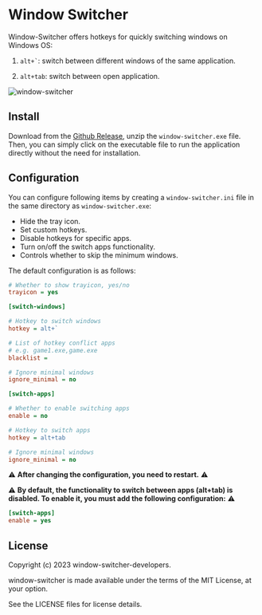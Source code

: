 # Window Switcher

Window-Switcher offers hotkeys for quickly switching windows on Windows OS:

1. ``` alt+` ```: switch between different windows of the same application.

2. ``` alt+tab ```: switch between open application.


![window-switcher](https://github.com/sigoden/window-switcher/assets/4012553/e23d1b97-37af-4964-a97c-0a4b4bc96738)

## Install

Download from the [Github Release](https://github.com/sigoden/windows-switcher/releases), unzip the `window-switcher.exe` file.  Then, you can simply click on the executable file to run the application directly without the need for installation.

## Configuration

You can configure following items by creating a `window-switcher.ini` file in the same directory as `window-switcher.exe`:

- Hide the tray icon.
- Set custom hotkeys.
- Disable hotkeys for specific apps.
- Turn on/off the switch apps functionality.
- Controls whether to skip the minimum windows.

The default configuration is as follows:

```ini
# Whether to show trayicon, yes/no
trayicon = yes 

[switch-windows]

# Hotkey to switch windows
hotkey = alt+`

# List of hotkey conflict apps
# e.g. game1.exe,game.exe
blacklist =

# Ignore minimal windows
ignore_minimal = no

[switch-apps]

# Whether to enable switching apps
enable = no

# Hotkey to switch apps
hotkey = alt+tab

# Ignore minimal windows
ignore_minimal = no
```

⚠️ **After changing the configuration, you need to restart.** ⚠️


⚠️ **By default, the functionality to switch between apps (alt+tab) is disabled. To enable it, you must add the following configuration:** ⚠️

```ini
[switch-apps]
enable = yes
```

## License

Copyright (c) 2023 window-switcher-developers.

window-switcher is made available under the terms of the MIT License, at your option.

See the LICENSE files for license details.